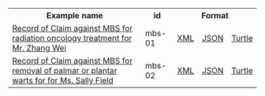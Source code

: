 <table class="list" width="100%">            
   <tr>
     <th>Example name</th>
     <th>id</th>
     <th colspan="3">Format</th>
   </tr>
   <tr>
      <td><a href="ExplanationOfBenefit-mbs-01.html">Record of Claim against MBS for radiation oncology treatment for Mr. Zhang Wei</a></td>
      <td>mbs-01</td>
      <td><a href="ExplanationOfBenefit-mbs-01.xml.html">XML</a></td>
      <td><a href="ExplanationOfBenefit-mbs-01.json.html">JSON</a></td>
      <td><a href="ExplanationOfBenefit-mbs-01.ttl.html">Turtle</a></td>
   </tr>
   <tr>
      <td><a href="ExplanationOfBenefit-mbs-02.html">Record of Claim against MBS for removal of palmar or plantar warts for for Ms. Sally Field</a></td>
      <td>mbs-02</td>
      <td><a href="ExplanationOfBenefit-mbs-02.xml.html">XML</a></td>
      <td><a href="ExplanationOfBenefit-mbs-02.json.html">JSON</a></td>
      <td><a href="ExplanationOfBenefit-mbs-02.ttl.html">Turtle</a></td>
   </tr>
</table>